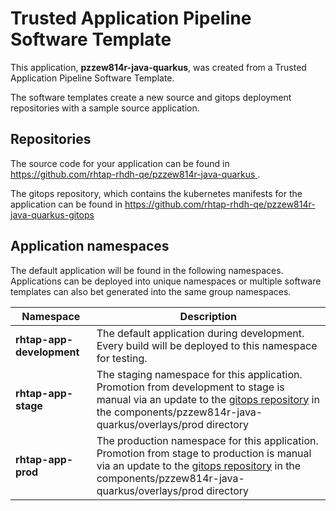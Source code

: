 # Trusted Application Pipeline Software Template

This application, **pzzew814r-java-quarkus**, was created from a Trusted Application Pipeline Software Template.

The software templates create a new source and gitops deployment repositories with a sample source application. 

## Repositories

The source code for your application can be found in [https://github.com/rhtap-rhdh-qe/pzzew814r-java-quarkus ](https://github.com/rhtap-rhdh-qe/pzzew814r-java-quarkus ).
 
The gitops repository, which contains the kubernetes manifests for the application can be found in 
[https://github.com/rhtap-rhdh-qe/pzzew814r-java-quarkus-gitops ](https://github.com/rhtap-rhdh-qe/pzzew814r-java-quarkus-gitops ) 

## Application namespaces 

The default application will be found in the following namespaces. Applications can be deployed into unique namespaces or multiple software templates can also bet generated into the same group namespaces.  

|  Namespace   |  Description   |  
| -------- | -------- |   
| **rhtap-app-development** | The default application during development. Every build will be deployed to this namespace for testing. | 
| **rhtap-app-stage** | The staging namespace for this application. Promotion from development to stage is manual via an update to the [gitops repository](https://github.com/rhtap-rhdh-qe/pzzew814r-java-quarkus-gitops ) in the components/pzzew814r-java-quarkus/overlays/prod directory |  
| **rhtap-app-prod** | The production namespace for this application. Promotion from stage to production is manual via an update to the [gitops repository](https://github.com/rhtap-rhdh-qe/pzzew814r-java-quarkus-gitops ) in the components/pzzew814r-java-quarkus/overlays/prod directory | 
